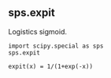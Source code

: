 ## sps.expit

Logistics sigmoid.

```
import scipy.special as sps
sps.expit
```

```
expit(x) = 1/(1+exp(-x))
```